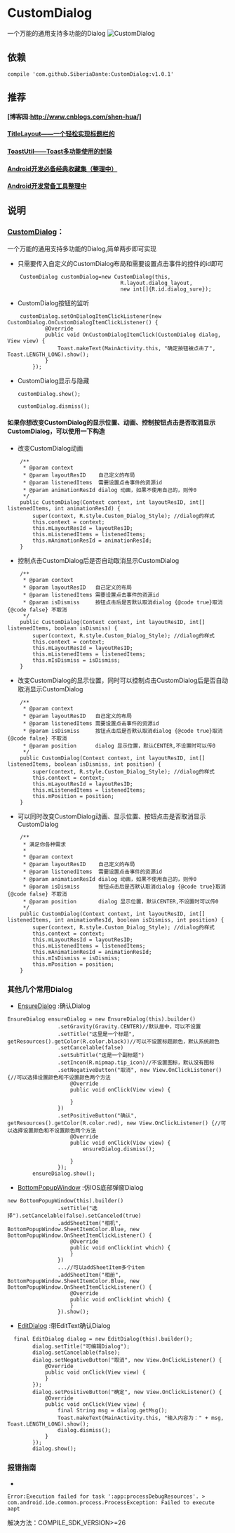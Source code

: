 # CustomDialog
一个万能的通用支持多功能的Dialog
![CustomDialog](/images/dialog.gif)
## 依赖
```
compile 'com.github.SiberiaDante:CustomDialog:v1.0.1'
```
## 推荐
#### [博客园:http://www.cnblogs.com/shen-hua/]
#### [TitleLayout——一个轻松实现标题栏的]
#### [ToastUtil——Toast多功能使用的封装]
#### [Android开发必备经典收藏集（整理中）]
#### [Android开发常备工具整理中]

[博客园:http://www.cnblogs.com/shen-hua/]:http://www.cnblogs.com/shen-hua/
[TitleLayout——一个轻松实现标题栏的]:http://www.jianshu.com/p/3d0430901848
[ToastUtil——Toast多功能使用的封装]:https://github.com/SiberiaDante/ToastUtils
[Android开发必备经典收藏集（整理中）]:http://www.jianshu.com/p/a49081da249a
[Android开发常备工具整理中]:https://github.com/SiberiaDante/SiberiaDanteLib

## 说明
### [CustomDialog]：
一个万能的通用支持多功能的Dialog,简单两步即可实现

* 只需要传入自定义的CustomDialog布局和需要设置点击事件的控件的id即可
```
    CustomDialog customDialog=new CustomDialog(this,
                                    R.layout.dialog_layout,
                                    new int[]{R.id.dialog_sure});
```
* CustomDialog按钮的监听
```
    customDialog.setOnDialogItemClickListener(new CustomDialog.OnCustomDialogItemClickListener() {
            @Override
            public void OnCustomDialogItemClick(CustomDialog dialog, View view) {
                Toast.makeText(MainActivity.this, "确定按钮被点击了", Toast.LENGTH_LONG).show();
            }
        });
```
* CustomDialog显示与隐藏

    ```customDialog.show();```

    ```customDialog.dismiss();```

#### 如果你想改变CustomDialog的显示位置、动画、控制按钮点击是否取消显示CustomDialog，可以使用一下构造
* 改变CustomDialog动画
```
    /**
     * @param context
     * @param layoutResID    自己定义的布局
     * @param listenedItems  需要设置点击事件的资源id
     * @param animationResId dialog 动画，如果不使用自己的，则传0
     */
    public CustomDialog(Context context, int layoutResID, int[] listenedItems, int animationResId) {
        super(context, R.style.Custom_Dialog_Style); //dialog的样式
        this.context = context;
        this.mLayoutResId = layoutResID;
        this.mListenedItems = listenedItems;
        this.mAnimationResId = animationResId;
    }
```
* 控制点击CustomDialog后是否自动取消显示CustomDialog
```
    /**
     * @param context
     * @param layoutResID   自己定义的布局
     * @param listenedItems 需要设置点击事件的资源id
     * @param isDismiss     按钮点击后是否默认取消dialog {@code true}取消 {@code false} 不取消
     */
    public CustomDialog(Context context, int layoutResID, int[] listenedItems, boolean isDismiss) {
        super(context, R.style.Custom_Dialog_Style); //dialog的样式
        this.context = context;
        this.mLayoutResId = layoutResID;
        this.mListenedItems = listenedItems;
        this.mIsDismiss = isDismiss;
    }
```
* 改变CustomDialog的显示位置，同时可以控制点击CustomDialog后是否自动取消显示CustomDialog
```
    /**
     * @param context
     * @param layoutResID   自己定义的布局
     * @param listenedItems 需要设置点击事件的资源id
     * @param isDismiss     按钮点击后是否默认取消dialog {@code true}取消 {@code false} 不取消
     * @param position      dialog 显示位置，默认CENTER,不设置时可以传0
     */
    public CustomDialog(Context context, int layoutResID, int[] listenedItems, boolean isDismiss, int position) {
        super(context, R.style.Custom_Dialog_Style); //dialog的样式
        this.context = context;
        this.mLayoutResId = layoutResID;
        this.mListenedItems = listenedItems;
        this.mPosition = position;
    }
```
* 可以同时改变CustomDialog动画、显示位置、按钮点击是否取消显示CustomDialog
```
    /**
     * 满足你各种需求
     *
     * @param context
     * @param layoutResID    自己定义的布局
     * @param listenedItems  需要设置点击事件的资源id
     * @param animationResId dialog 动画，如果不使用自己的，则传0
     * @param isDismiss      按钮点击后是否默认取消dialog {@code true}取消 {@code false} 不取消
     * @param position       dialog 显示位置，默认CENTER,不设置时可以传0
     */
    public CustomDialog(Context context, int layoutResID, int[] listenedItems, int animationResId, boolean isDismiss, int position) {
        super(context, R.style.Custom_Dialog_Style); //dialog的样式
        this.context = context;
        this.mLayoutResId = layoutResID;
        this.mListenedItems = listenedItems;
        this.mAnimationResId = animationResId;
        this.mIsDismiss = isDismiss;
        this.mPosition = position;
    }
```

### 其他几个常用Dialog

* [EnsureDialog] :确认Dialog
```
EnsureDialog ensureDialog = new EnsureDialog(this).builder()
                .setGravity(Gravity.CENTER)//默认居中，可以不设置
                .setTitle("这里是一个标题", getResources().getColor(R.color.black))//可以不设置标题颜色，默认系统颜色
                .setCancelable(false)
                .setSubTitle("这是一个副标题")
                .setIncon(R.mipmap.tip_icon)//不设置图标，默认没有图标
                .setNegativeButton("取消", new View.OnClickListener() {//可以选择设置颜色和不设置颜色两个方法
                    @Override
                    public void onClick(View view) {

                    }
                })
                .setPositiveButton("确认", getResources().getColor(R.color.red), new View.OnClickListener() {//可以选择设置颜色和不设置颜色两个方法
                    @Override
                    public void onClick(View view) {
                        ensureDialog.dismiss();

                    }
                });
        ensureDialog.show();
```
* [BottomPopupWindow] :仿IOS底部弹窗Dialog
```
new BottomPopupWindow(this).builder()
                .setTitle("选择").setCancelable(false).setCanceled(true)
                .addSheetItem("相机", BottomPopupWindow.SheetItemColor.Blue, new BottomPopupWindow.OnSheetItemClickListener() {
                    @Override
                    public void onClick(int which) {
                    }
                })
                ...//可以addSheetItem多个item
                .addSheetItem("相册", BottomPopupWindow.SheetItemColor.Blue, new BottomPopupWindow.OnSheetItemClickListener() {
                    @Override
                    public void onClick(int which) {
                    }
                }).show();
```

* [EditDialog] :带EditText确认Dialog
```
  final EditDialog dialog = new EditDialog(this).builder();
        dialog.setTitle("可编辑Dialog");
        dialog.setCancelable(false);
        dialog.setNegativeButton("取消", new View.OnClickListener() {
            @Override
            public void onClick(View view) {
            }
        });
        dialog.setPositiveButton("确定", new View.OnClickListener() {
            @Override
            public void onClick(View view) {
                final String msg = dialog.getMsg();
                Toast.makeText(MainActivity.this, "输入内容为：" + msg, Toast.LENGTH_LONG).show();
                dialog.dismiss();
            }
        });
        dialog.show();
```
### 报错指南
*
```
Error:Execution failed for task ':app:processDebugResources'. > com.android.ide.common.process.ProcessException: Failed to execute aapt
```
解决方法：COMPILE_SDK_VERSION>=26

[CustomDialog]:https://github.com/SiberiaDante/CustomDialog/blob/0e3849999b7ed3398255b1312fa28d7d38b23306/customdialoglib/src/main/java/com/siberiadante/customdialoglib/CustomDialog.java
[EditDialog]:https://github.com/SiberiaDante/CustomDialog/blob/0e3849999b7ed3398255b1312fa28d7d38b23306/customdialoglib/src/main/java/com/siberiadante/customdialoglib/EditDialog.java
[BottomPopupWindow]:https://github.com/SiberiaDante/CustomDialog/blob/0e3849999b7ed3398255b1312fa28d7d38b23306/customdialoglib/src/main/java/com/siberiadante/customdialoglib/BottomPopupWindow.java
[EnsureDialog]:https://github.com/SiberiaDante/CustomDialog/blob/0e3849999b7ed3398255b1312fa28d7d38b23306/customdialoglib/src/main/java/com/siberiadante/customdialoglib/EnsureDialog.java
